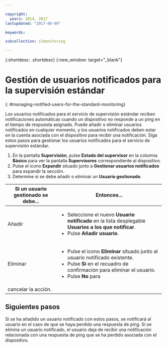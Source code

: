 ```yaml
---

copyright:
  years: 2014, 2017
lastupdated: "2017-06-09"

keywords:

subcollection: slmonitoring

---
```


{:shortdesc: .shortdesc}
{:new_window: target="_blank"}

# Gestión de usuarios notificados para la supervisión estándar
{: #managing-notified-users-for-the-standard-monitoring}

Los usuarios notificados para el servicio de supervisión estándar reciben notificaciones automáticas cuando un dispositivo no responde a un ping en el tiempo de respuesta asignado. Puede añadir o eliminar usuarios notificados en cualquier momento, y los usuarios notificados deben estar en la cuenta asociada con el dispositivo para recibir una notificación. Siga estos pasos para gestionar los usuarios notificados para el servicio de supervisión estándar.

1. En la pantalla **Supervisión**, pulse **Estado del supervisor** en la columna **Básico** para ver la pantalla **Supervisores** correspondiente al dispositivo.
3. Pulse el icono **Expandir** situado junto a **Gestionar usuarios notificados** para expandir la sección.
4. Determine si se debe añadir o eliminar un **Usuario gestionado**.

|Si un usuario gestionado se debe...|Entonces...|
|---|---|
|Añadir |<ul><li>Seleccione el nuevo **Usuario notificado** en la lista desplegable **Usuarios a los que notificar**.</li><li>Pulse **Añadir usuario**.</li></ul>
|Eliminar|<ul><li>Pulse el icono **Eliminar** situado junto al usuario notificado existente.</li><li>Pulse **Sí** en el recuadro de confirmación para eliminar el usuario.</li><li>Pulse **No** para
cancelar la acción.</li></ul>|

## Siguientes pasos

Si se ha añadido un usuario notificado con estos pasos, se notificará al usuario en el caso de que se haya perdido una respuesta de ping. Si se elimina un usuario notificado, el usuario deja de recibir una notificación relacionada con una respuesta de ping que se ha perdido asociada con el dispositivo.

